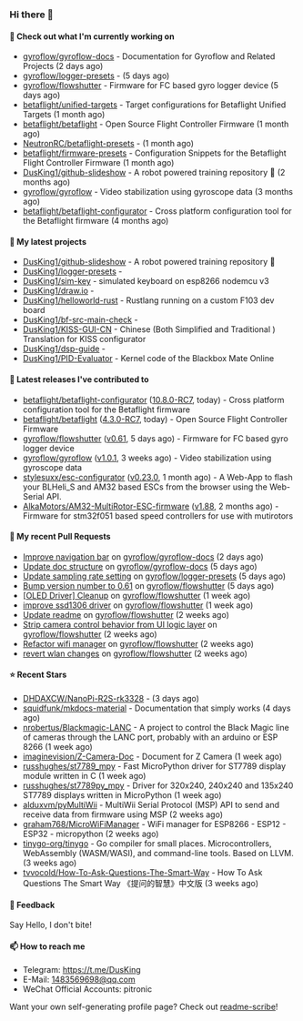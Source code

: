 ### Hi there 👋

#### 👷 Check out what I'm currently working on

- [gyroflow/gyroflow-docs](https://github.com/gyroflow/gyroflow-docs) - Documentation for Gyroflow and Related Projects (2 days ago)
- [gyroflow/logger-presets](https://github.com/gyroflow/logger-presets) -  (5 days ago)
- [gyroflow/flowshutter](https://github.com/gyroflow/flowshutter) - Firmware for FC based gyro logger device (5 days ago)
- [betaflight/unified-targets](https://github.com/betaflight/unified-targets) - Target configurations for Betaflight Unified Targets (1 month ago)
- [betaflight/betaflight](https://github.com/betaflight/betaflight) - Open Source Flight Controller Firmware (1 month ago)
- [NeutronRC/betaflight-presets](https://github.com/NeutronRC/betaflight-presets) -  (1 month ago)
- [betaflight/firmware-presets](https://github.com/betaflight/firmware-presets) - Configuration Snippets for the Betaflight Flight Controller Firmware (1 month ago)
- [DusKing1/github-slideshow](https://github.com/DusKing1/github-slideshow) - A robot powered training repository :robot: (2 months ago)
- [gyroflow/gyroflow](https://github.com/gyroflow/gyroflow) - Video stabilization using gyroscope data (3 months ago)
- [betaflight/betaflight-configurator](https://github.com/betaflight/betaflight-configurator) - Cross platform configuration tool for the Betaflight firmware (4 months ago)

#### 🌱 My latest projects

- [DusKing1/github-slideshow](https://github.com/DusKing1/github-slideshow) - A robot powered training repository :robot:
- [DusKing1/logger-presets](https://github.com/DusKing1/logger-presets) - 
- [DusKing1/sim-key](https://github.com/DusKing1/sim-key) - simulated keyboard on esp8266 nodemcu v3
- [DusKing1/draw.io](https://github.com/DusKing1/draw.io) - 
- [DusKing1/helloworld-rust](https://github.com/DusKing1/helloworld-rust) - Rustlang running on a custom F103 dev board
- [DusKing1/bf-src-main-check](https://github.com/DusKing1/bf-src-main-check) - 
- [DusKing1/KISS-GUI-CN](https://github.com/DusKing1/KISS-GUI-CN) - Chinese (Both Simplified and Traditional ) Translation for KISS configurator
- [DusKing1/dsp-guide](https://github.com/DusKing1/dsp-guide) - 
- [DusKing1/PID-Evaluator](https://github.com/DusKing1/PID-Evaluator) - Kernel code of the Blackbox Mate Online

#### 🔭 Latest releases I've contributed to

- [betaflight/betaflight-configurator](https://github.com/betaflight/betaflight-configurator) ([10.8.0-RC7](https://github.com/betaflight/betaflight-configurator/releases/tag/10.8.0-RC7), today) - Cross platform configuration tool for the Betaflight firmware
- [betaflight/betaflight](https://github.com/betaflight/betaflight) ([4.3.0-RC7](https://github.com/betaflight/betaflight/releases/tag/4.3.0-RC7), today) - Open Source Flight Controller Firmware
- [gyroflow/flowshutter](https://github.com/gyroflow/flowshutter) ([v0.61](https://github.com/gyroflow/flowshutter/releases/tag/v0.61), 5 days ago) - Firmware for FC based gyro logger device
- [gyroflow/gyroflow](https://github.com/gyroflow/gyroflow) ([v1.0.1](https://github.com/gyroflow/gyroflow/releases/tag/v1.0.1), 3 weeks ago) - Video stabilization using gyroscope data
- [stylesuxx/esc-configurator](https://github.com/stylesuxx/esc-configurator) ([v0.23.0](https://github.com/stylesuxx/esc-configurator/releases/tag/v0.23.0), 1 month ago) - A Web-App to flash your BLHeli_S and AM32 based ESCs from the browser using the Web-Serial API.
- [AlkaMotors/AM32-MultiRotor-ESC-firmware](https://github.com/AlkaMotors/AM32-MultiRotor-ESC-firmware) ([v1.88](https://github.com/AlkaMotors/AM32-MultiRotor-ESC-firmware/releases/tag/v1.88), 2 months ago) - Firmware for stm32f051 based speed controllers for use with mutirotors

#### 🔨 My recent Pull Requests

- [Improve navigation bar](https://github.com/gyroflow/gyroflow-docs/pull/10) on [gyroflow/gyroflow-docs](https://github.com/gyroflow/gyroflow-docs) (2 days ago)
- [Update doc structure](https://github.com/gyroflow/gyroflow-docs/pull/9) on [gyroflow/gyroflow-docs](https://github.com/gyroflow/gyroflow-docs) (5 days ago)
- [Update sampling rate setting](https://github.com/gyroflow/logger-presets/pull/16) on [gyroflow/logger-presets](https://github.com/gyroflow/logger-presets) (5 days ago)
- [Bump version number to 0.61](https://github.com/gyroflow/flowshutter/pull/132) on [gyroflow/flowshutter](https://github.com/gyroflow/flowshutter) (5 days ago)
- [[OLED Driver] Cleanup](https://github.com/gyroflow/flowshutter/pull/131) on [gyroflow/flowshutter](https://github.com/gyroflow/flowshutter) (1 week ago)
- [improve ssd1306 driver](https://github.com/gyroflow/flowshutter/pull/130) on [gyroflow/flowshutter](https://github.com/gyroflow/flowshutter) (1 week ago)
- [Update readme](https://github.com/gyroflow/flowshutter/pull/129) on [gyroflow/flowshutter](https://github.com/gyroflow/flowshutter) (2 weeks ago)
- [Strip camera control behavior from UI logic layer](https://github.com/gyroflow/flowshutter/pull/128) on [gyroflow/flowshutter](https://github.com/gyroflow/flowshutter) (2 weeks ago)
- [Refactor wifi manager](https://github.com/gyroflow/flowshutter/pull/127) on [gyroflow/flowshutter](https://github.com/gyroflow/flowshutter) (2 weeks ago)
- [revert wlan changes](https://github.com/gyroflow/flowshutter/pull/126) on [gyroflow/flowshutter](https://github.com/gyroflow/flowshutter) (2 weeks ago)

#### ⭐ Recent Stars

- [DHDAXCW/NanoPi-R2S-rk3328](https://github.com/DHDAXCW/NanoPi-R2S-rk3328) -  (3 days ago)
- [squidfunk/mkdocs-material](https://github.com/squidfunk/mkdocs-material) - Documentation that simply works (4 days ago)
- [nrobertus/Blackmagic-LANC](https://github.com/nrobertus/Blackmagic-LANC) - A project to control the Black Magic line of cameras through the LANC port, probably with an arduino or ESP 8266 (1 week ago)
- [imaginevision/Z-Camera-Doc](https://github.com/imaginevision/Z-Camera-Doc) - Document for Z Camera (1 week ago)
- [russhughes/st7789_mpy](https://github.com/russhughes/st7789_mpy) - Fast MicroPython driver for  ST7789 display module written in C (1 week ago)
- [russhughes/st7789py_mpy](https://github.com/russhughes/st7789py_mpy) - Driver for 320x240, 240x240 and 135x240 ST7789 displays written in MicroPython (1 week ago)
- [alduxvm/pyMultiWii](https://github.com/alduxvm/pyMultiWii) - MultiWii Serial Protocol (MSP) API to send and receive data from firmware using MSP (2 weeks ago)
- [graham768/MicroWiFiManager](https://github.com/graham768/MicroWiFiManager) - WiFi manager for ESP8266 - ESP12 - ESP32 - micropython  (2 weeks ago)
- [tinygo-org/tinygo](https://github.com/tinygo-org/tinygo) - Go compiler for small places. Microcontrollers, WebAssembly (WASM/WASI), and command-line tools. Based on LLVM. (3 weeks ago)
- [tvvocold/How-To-Ask-Questions-The-Smart-Way](https://github.com/tvvocold/How-To-Ask-Questions-The-Smart-Way) - How To Ask Questions The Smart Way 《提问的智慧》中文版 (3 weeks ago)

#### 💬 Feedback

Say Hello, I don't bite!

#### 📫 How to reach me

- Telegram: https://t.me/DusKing
- E-Mail: 1483569698@qq.com
- WeChat Official Accounts: pitronic

Want your own self-generating profile page? Check out [readme-scribe](https://github.com/muesli/readme-scribe)!
